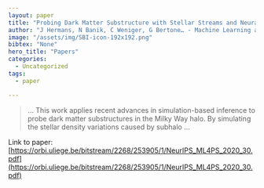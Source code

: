 ```yaml
---
layout: paper
title: "Probing Dark Matter Substructure with Stellar Streams and Neural Simulation-Based Inference"
author: "J Hermans, N Banik, C Weniger, G Bertone… - Machine Learning and …, 2020 - orbi.uliege.be"
image: "/assets/img/SBI-icon-192x192.png"
bibtex: "None"
hero_title: "Papers"
categories:
  - Uncategorized
tags:
  - paper

---
```

>… This work applies recent advances in simulation-based inference to probe dark matter substructures in the Milky Way halo. By simulating the stellar density variations caused by subhalo …

Link to paper: [https://orbi.uliege.be/bitstream/2268/253905/1/NeurIPS_ML4PS_2020_30.pdf](https://orbi.uliege.be/bitstream/2268/253905/1/NeurIPS_ML4PS_2020_30.pdf)



